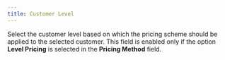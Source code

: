 ```yaml
---
title: Customer Level
---
```



Select the customer level based on which the pricing scheme should be applied to the selected customer. This field is enabled only if the option **Level Pricing** is selected in the **Pricing 
Method** field.
